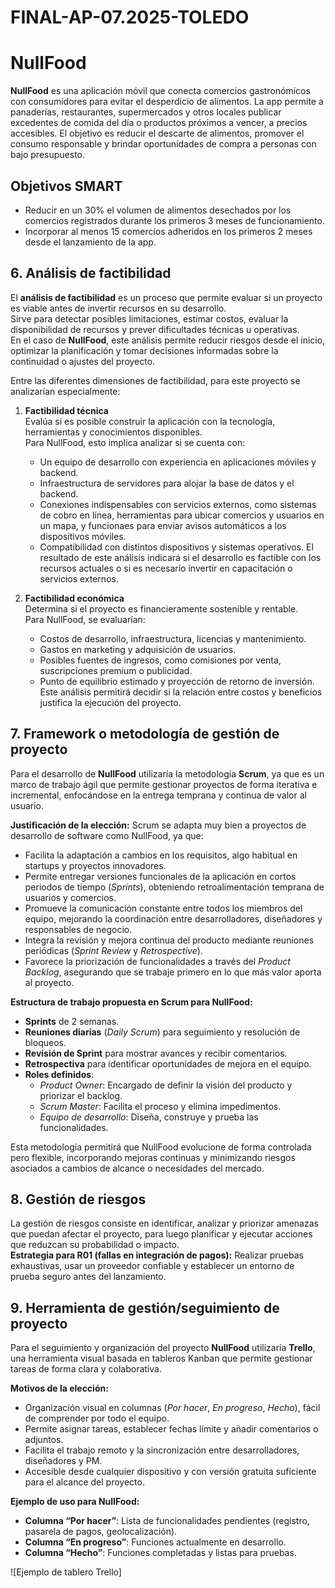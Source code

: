 # FINAL-AP-07.2025-TOLEDO
# NullFood

**NullFood** es una aplicación móvil que conecta comercios gastronómicos con consumidores para evitar el desperdicio de alimentos.
La app permite a panaderías, restaurantes, supermercados y otros locales publicar excedentes de comida del día o productos próximos a vencer, a precios accesibles.
El objetivo es reducir el descarte de alimentos, promover el consumo responsable y brindar oportunidades de compra a personas con bajo presupuesto.

## Objetivos SMART
- Reducir en un 30% el volumen de alimentos desechados por los comercios registrados durante los primeros 3 meses de funcionamiento.
- Incorporar al menos 15 comercios adheridos en los primeros 2 meses desde el lanzamiento de la app.

## 6. Análisis de factibilidad

El **análisis de factibilidad** es un proceso que permite evaluar si un proyecto es viable antes de invertir recursos en su desarrollo.  
Sirve para detectar posibles limitaciones, estimar costos, evaluar la disponibilidad de recursos y prever dificultades técnicas u operativas.  
En el caso de **NullFood**, este análisis permite reducir riesgos desde el inicio, optimizar la planificación y tomar decisiones informadas sobre la continuidad o ajustes del proyecto.

Entre las diferentes dimensiones de factibilidad, para este proyecto se analizarían especialmente:

1. **Factibilidad técnica**  
   Evalúa si es posible construir la aplicación con la tecnología, herramientas y conocimientos disponibles.  
   Para NullFood, esto implica analizar si se cuenta con:
   - Un equipo de desarrollo con experiencia en aplicaciones móviles y backend.
   - Infraestructura de servidores para alojar la base de datos y el backend.
   - Conexiones indispensables con servicios externos, como sistemas de cobro en línea, herramientas para ubicar comercios y usuarios en un mapa, y funcionaes para enviar avisos automáticos a los dispositivos móviles.
   - Compatibilidad con distintos dispositivos y sistemas operativos.
   El resultado de este análisis indicará si el desarrollo es factible con los recursos actuales o si es necesario invertir en capacitación o servicios externos.

2. **Factibilidad económica**  
   Determina si el proyecto es financieramente sostenible y rentable.  
   Para NullFood, se evaluarían:
   - Costos de desarrollo, infraestructura, licencias y mantenimiento.
   - Gastos en marketing y adquisición de usuarios.
   - Posibles fuentes de ingresos, como comisiones por venta, suscripciones premium o publicidad.
   - Punto de equilibrio estimado y proyección de retorno de inversión.
   Este análisis permitirá decidir si la relación entre costos y beneficios justifica la ejecución del proyecto.

## 7. Framework o metodología de gestión de proyecto

Para el desarrollo de **NullFood** utilizaría la metodología **Scrum**, ya que es un marco de trabajo ágil que permite gestionar proyectos de forma iterativa e incremental, enfocándose en la entrega temprana y continua de valor al usuario.

**Justificación de la elección:**
Scrum se adapta muy bien a proyectos de desarrollo de software como NullFood, ya que:
- Facilita la adaptación a cambios en los requisitos, algo habitual en startups y proyectos innovadores.
- Permite entregar versiones funcionales de la aplicación en cortos periodos de tiempo (*Sprints*), obteniendo retroalimentación temprana de usuarios y comercios.
- Promueve la comunicación constante entre todos los miembros del equipo, mejorando la coordinación entre desarrolladores, diseñadores y responsables de negocio.
- Integra la revisión y mejora continua del producto mediante reuniones periódicas (*Sprint Review* y *Retrospective*).
- Favorece la priorización de funcionalidades a través del *Product Backlog*, asegurando que se trabaje primero en lo que más valor aporta al proyecto.

**Estructura de trabajo propuesta en Scrum para NullFood:**
- **Sprints** de 2 semanas.
- **Reuniones diarias** (*Daily Scrum*) para seguimiento y resolución de bloqueos.
- **Revisión de Sprint** para mostrar avances y recibir comentarios.
- **Retrospectiva** para identificar oportunidades de mejora en el equipo.
- **Roles definidos**:  
  - *Product Owner*: Encargado de definir la visión del producto y priorizar el backlog.  
  - *Scrum Master*: Facilita el proceso y elimina impedimentos.  
  - *Equipo de desarrollo*: Diseña, construye y prueba las funcionalidades.

Esta metodología permitirá que NullFood evolucione de forma controlada pero flexible, incorporando mejoras continuas y minimizando riesgos asociados a cambios de alcance o necesidades del mercado.

## 8. Gestión de riesgos

La gestión de riesgos consiste en identificar, analizar y priorizar amenazas que puedan afectar el proyecto, para luego planificar y ejecutar acciones que reduzcan su probabilidad o impacto.  
**Estrategia para R01 (fallas en integración de pagos):** Realizar pruebas exhaustivas, usar un proveedor confiable y establecer un entorno de prueba seguro antes del lanzamiento.

## 9. Herramienta de gestión/seguimiento de proyecto

Para el seguimiento y organización del proyecto **NullFood** utilizaría **Trello**, una herramienta visual basada en tableros Kanban que permite gestionar tareas de forma clara y colaborativa.

**Motivos de la elección:**
- Organización visual en columnas (*Por hacer*, *En progreso*, *Hecho*), fácil de comprender por todo el equipo.
- Permite asignar tareas, establecer fechas límite y añadir comentarios o adjuntos.
- Facilita el trabajo remoto y la sincronización entre desarrolladores, diseñadores y PM.
- Accesible desde cualquier dispositivo y con versión gratuita suficiente para el alcance del proyecto.

**Ejemplo de uso para NullFood:**
- **Columna “Por hacer”**: Lista de funcionalidades pendientes (registro, pasarela de pagos, geolocalización).
- **Columna “En progreso”**: Funciones actualmente en desarrollo.
- **Columna “Hecho”**: Funciones completadas y listas para pruebas.

![Ejemplo de tablero Trello]


